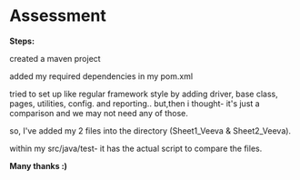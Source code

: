 # Assessment

**Steps:**

created a maven project

added my required dependencies in my pom.xml

tried to set up like regular framework style by adding driver, base class, pages, utilities, config. and reporting.. but,then i thought- it's just a comparison and we may not need any of those. 

so, I've added my 2 files into the directory (Sheet1_Veeva & Sheet2_Veeva). 

within my src/java/test- it has the actual script to compare the files. 


**Many thanks :)**





